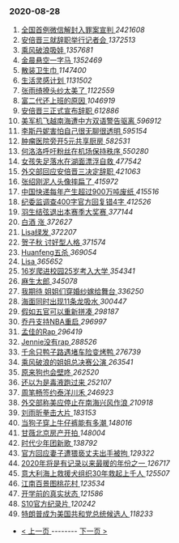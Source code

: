 ### 2020-08-28 
1. [ 全国首例微信解封入罪案宣判 ](https://s.weibo.com/weibo?q=%23%E5%85%A8%E5%9B%BD%E9%A6%96%E4%BE%8B%E5%BE%AE%E4%BF%A1%E8%A7%A3%E5%B0%81%E5%85%A5%E7%BD%AA%E6%A1%88%E5%AE%A3%E5%88%A4%23&Refer=top) *2421608*
1. [ 安倍晋三就辞职举行记者会 ](https://s.weibo.com/weibo?q=%23%E5%AE%89%E5%80%8D%E6%99%8B%E4%B8%89%E5%B0%B1%E8%BE%9E%E8%81%8C%E4%B8%BE%E8%A1%8C%E8%AE%B0%E8%80%85%E4%BC%9A%23&Refer=top) *1372513*
1. [ 乘风破浪吸娃 ](https://s.weibo.com/weibo?q=%23%E4%B9%98%E9%A3%8E%E7%A0%B4%E6%B5%AA%E5%90%B8%E5%A8%83%23&topic_ad=1&Refer=top) *1357681*
1. [ 金晨悬空一字马 ](https://s.weibo.com/weibo?q=%23%E9%87%91%E6%99%A8%E6%82%AC%E7%A9%BA%E4%B8%80%E5%AD%97%E9%A9%AC%23&Refer=top) *1352469*
1. [ 散装卫生巾 ](https://s.weibo.com/weibo?q=%23%E6%95%A3%E8%A3%85%E5%8D%AB%E7%94%9F%E5%B7%BE%23&Refer=top) *1147400*
1. [ 生活灵感计划 ](https://s.weibo.com/weibo?q=%23%E7%94%9F%E6%B4%BB%E7%81%B5%E6%84%9F%E8%AE%A1%E5%88%92%23&Refer=top) *1131502*
1. [ 张雨绮撩头纱太美了 ](https://s.weibo.com/weibo?q=%23%E5%BC%A0%E9%9B%A8%E7%BB%AE%E6%92%A9%E5%A4%B4%E7%BA%B1%E5%A4%AA%E7%BE%8E%E4%BA%86%23&Refer=top) *1122559*
1. [ 富二代还上班的原因 ](https://s.weibo.com/weibo?q=%23%E5%AF%8C%E4%BA%8C%E4%BB%A3%E8%BF%98%E4%B8%8A%E7%8F%AD%E7%9A%84%E5%8E%9F%E5%9B%A0%23&Refer=top) *1046919*
1. [ 安倍晋三正式宣布辞职 ](https://s.weibo.com/weibo?q=%23%E5%AE%89%E5%80%8D%E6%99%8B%E4%B8%89%E6%AD%A3%E5%BC%8F%E5%AE%A3%E5%B8%83%E8%BE%9E%E8%81%8C%23&Refer=top) *612886*
1. [ 美军机飞越南海遭中方双语警告驱离 ](https://s.weibo.com/weibo?q=%23%E7%BE%8E%E5%86%9B%E6%9C%BA%E9%A3%9E%E8%B6%8A%E5%8D%97%E6%B5%B7%E9%81%AD%E4%B8%AD%E6%96%B9%E5%8F%8C%E8%AF%AD%E8%AD%A6%E5%91%8A%E9%A9%B1%E7%A6%BB%23&Refer=top) *596912*
1. [ 李斯丹妮害怕自己很无聊很透明 ](https://s.weibo.com/weibo?q=%23%E6%9D%8E%E6%96%AF%E4%B8%B9%E5%A6%AE%E5%AE%B3%E6%80%95%E8%87%AA%E5%B7%B1%E5%BE%88%E6%97%A0%E8%81%8A%E5%BE%88%E9%80%8F%E6%98%8E%23&Refer=top) *595154*
1. [ 肿瘤医院旁开5元共享厨房 ](https://s.weibo.com/weibo?q=%23%E8%82%BF%E7%98%A4%E5%8C%BB%E9%99%A2%E6%97%81%E5%BC%805%E5%85%83%E5%85%B1%E4%BA%AB%E5%8E%A8%E6%88%BF%23&Refer=top) *582531*
1. [ 何洛洛呼吁粉丝在机场保持秩序 ](https://s.weibo.com/weibo?q=%23%E4%BD%95%E6%B4%9B%E6%B4%9B%E5%91%BC%E5%90%81%E7%B2%89%E4%B8%9D%E5%9C%A8%E6%9C%BA%E5%9C%BA%E4%BF%9D%E6%8C%81%E7%A7%A9%E5%BA%8F%23&Refer=top) *550280*
1. [ 女孩失足落水在湖面漂浮自救 ](https://s.weibo.com/weibo?q=%23%E5%A5%B3%E5%AD%A9%E5%A4%B1%E8%B6%B3%E8%90%BD%E6%B0%B4%E5%9C%A8%E6%B9%96%E9%9D%A2%E6%BC%82%E6%B5%AE%E8%87%AA%E6%95%91%23&Refer=top) *477542*
1. [ 外交部回应安倍晋三决定辞职 ](https://s.weibo.com/weibo?q=%23%E5%A4%96%E4%BA%A4%E9%83%A8%E5%9B%9E%E5%BA%94%E5%AE%89%E5%80%8D%E6%99%8B%E4%B8%89%E5%86%B3%E5%AE%9A%E8%BE%9E%E8%81%8C%23&Refer=top) *421063*
1. [ 张绍刚泥人头像摔扁了 ](https://s.weibo.com/weibo?q=%23%E5%BC%A0%E7%BB%8D%E5%88%9A%E6%B3%A5%E4%BA%BA%E5%A4%B4%E5%83%8F%E6%91%94%E6%89%81%E4%BA%86%23&Refer=top) *415972*
1. [ 中国快递每年产生超过900万吨废纸 ](https://s.weibo.com/weibo?q=%23%E4%B8%AD%E5%9B%BD%E5%BF%AB%E9%80%92%E6%AF%8F%E5%B9%B4%E4%BA%A7%E7%94%9F%E8%B6%85%E8%BF%87900%E4%B8%87%E5%90%A8%E5%BA%9F%E7%BA%B8%23&Refer=top) *415516*
1. [ 纪委监调查400字官方回复错4字 ](https://s.weibo.com/weibo?q=%23%E7%BA%AA%E5%A7%94%E7%9B%91%E8%B0%83%E6%9F%A5400%E5%AD%97%E5%AE%98%E6%96%B9%E5%9B%9E%E5%A4%8D%E9%94%994%E5%AD%97%23&Refer=top) *412526*
1. [ 羽生结弦退出本赛季大奖赛 ](https://s.weibo.com/weibo?q=%E7%BE%BD%E7%94%9F%E7%BB%93%E5%BC%A6%E9%80%80%E5%87%BA%E6%9C%AC%E8%B5%9B%E5%AD%A3%E5%A4%A7%E5%A5%96%E8%B5%9B&Refer=top) *377144*
1. [ 白酒 涨 ](https://s.weibo.com/weibo?q=%E7%99%BD%E9%85%92%20%E6%B6%A8&Refer=top) *372627*
1. [ Lisa绿发 ](https://s.weibo.com/weibo?q=Lisa%E7%BB%BF%E5%8F%91&Refer=top) *372207*
1. [ 贺子秋 讨好型人格 ](https://s.weibo.com/weibo?q=%E8%B4%BA%E5%AD%90%E7%A7%8B%20%E8%AE%A8%E5%A5%BD%E5%9E%8B%E4%BA%BA%E6%A0%BC&Refer=top) *371574*
1. [ Huanfeng五杀 ](https://s.weibo.com/weibo?q=Huanfeng%E4%BA%94%E6%9D%80&Refer=top) *369054*
1. [ Lisa ](https://s.weibo.com/weibo?q=Lisa&Refer=top) *365652*
1. [ 16岁爬进校园25岁考入大学 ](https://s.weibo.com/weibo?q=%2316%E5%B2%81%E7%88%AC%E8%BF%9B%E6%A0%A1%E5%9B%AD25%E5%B2%81%E8%80%83%E5%85%A5%E5%A4%A7%E5%AD%A6%23&Refer=top) *354341*
1. [ 麻生太郎 ](https://s.weibo.com/weibo?q=%E9%BA%BB%E7%94%9F%E5%A4%AA%E9%83%8E&Refer=top) *345078*
1. [ 我期待 姐姐们穿婚纱嫁给舞台 ](https://s.weibo.com/weibo?q=%E6%88%91%E6%9C%9F%E5%BE%85%20%E5%A7%90%E5%A7%90%E4%BB%AC%E7%A9%BF%E5%A9%9A%E7%BA%B1%E5%AB%81%E7%BB%99%E8%88%9E%E5%8F%B0&Refer=top) *336250*
1. [ 海面同时出现11条龙吸水 ](https://s.weibo.com/weibo?q=%23%E6%B5%B7%E9%9D%A2%E5%90%8C%E6%97%B6%E5%87%BA%E7%8E%B011%E6%9D%A1%E9%BE%99%E5%90%B8%E6%B0%B4%23&Refer=top) *300447*
1. [ 假如五官可以重新拼凑 ](https://s.weibo.com/weibo?q=%23%E5%81%87%E5%A6%82%E4%BA%94%E5%AE%98%E5%8F%AF%E4%BB%A5%E9%87%8D%E6%96%B0%E6%8B%BC%E5%87%91%23&Refer=top) *298187*
1. [ 乔丹支持NBA重启 ](https://s.weibo.com/weibo?q=%23%E4%B9%94%E4%B8%B9%E6%94%AF%E6%8C%81NBA%E9%87%8D%E5%90%AF%23&Refer=top) *296997*
1. [ 孟佳的Rap ](https://s.weibo.com/weibo?q=%23%E5%AD%9F%E4%BD%B3%E7%9A%84Rap%23&Refer=top) *296419*
1. [ Jennie没有rap ](https://s.weibo.com/weibo?q=%23Jennie%E6%B2%A1%E6%9C%89rap%23&Refer=top) *288526*
1. [ 千余只鸭子路遇堵车险变烤鸭 ](https://s.weibo.com/weibo?q=%23%E5%8D%83%E4%BD%99%E5%8F%AA%E9%B8%AD%E5%AD%90%E8%B7%AF%E9%81%87%E5%A0%B5%E8%BD%A6%E9%99%A9%E5%8F%98%E7%83%A4%E9%B8%AD%23&Refer=top) *276739*
1. [ 乘风破浪的姐姐总决赛公演 ](https://s.weibo.com/weibo?q=%23%E4%B9%98%E9%A3%8E%E7%A0%B4%E6%B5%AA%E7%9A%84%E5%A7%90%E5%A7%90%E6%80%BB%E5%86%B3%E8%B5%9B%E5%85%AC%E6%BC%94%23&Refer=top) *263541*
1. [ 原来狗也会壁咚 ](https://s.weibo.com/weibo?q=%23%E5%8E%9F%E6%9D%A5%E7%8B%97%E4%B9%9F%E4%BC%9A%E5%A3%81%E5%92%9A%23&Refer=top) *262520*
1. [ 还以为是毒液跑过来 ](https://s.weibo.com/weibo?q=%23%E8%BF%98%E4%BB%A5%E4%B8%BA%E6%98%AF%E6%AF%92%E6%B6%B2%E8%B7%91%E8%BF%87%E6%9D%A5%23&Refer=top) *252107*
1. [ 周笔畅签约泰洋川禾 ](https://s.weibo.com/weibo?q=%23%E5%91%A8%E7%AC%94%E7%95%85%E7%AD%BE%E7%BA%A6%E6%B3%B0%E6%B4%8B%E5%B7%9D%E7%A6%BE%23&Refer=top) *246923*
1. [ 外交部称美应停止在南海兴风作浪 ](https://s.weibo.com/weibo?q=%23%E5%A4%96%E4%BA%A4%E9%83%A8%E7%A7%B0%E7%BE%8E%E5%BA%94%E5%81%9C%E6%AD%A2%E5%9C%A8%E5%8D%97%E6%B5%B7%E5%85%B4%E9%A3%8E%E4%BD%9C%E6%B5%AA%23&Refer=top) *210918*
1. [ 刘雨昕拳击大片 ](https://s.weibo.com/weibo?q=%23%E5%88%98%E9%9B%A8%E6%98%95%E6%8B%B3%E5%87%BB%E5%A4%A7%E7%89%87%23&Refer=top) *183153*
1. [ 当狗子穿上牛仔裤能有多潮 ](https://s.weibo.com/weibo?q=%23%E5%BD%93%E7%8B%97%E5%AD%90%E7%A9%BF%E4%B8%8A%E7%89%9B%E4%BB%94%E8%A3%A4%E8%83%BD%E6%9C%89%E5%A4%9A%E6%BD%AE%23&Refer=top) *148016*
1. [ 甘薇北京房产开拍 ](https://s.weibo.com/weibo?q=%E7%94%98%E8%96%87%E5%8C%97%E4%BA%AC%E6%88%BF%E4%BA%A7%E5%BC%80%E6%8B%8D&Refer=top) *148004*
1. [ 时代少年团新歌 ](https://s.weibo.com/weibo?q=%23%E6%97%B6%E4%BB%A3%E5%B0%91%E5%B9%B4%E5%9B%A2%E6%96%B0%E6%AD%8C%23&Refer=top) *138792*
1. [ 官方回应妻子遭猥亵丈夫出手被拘 ](https://s.weibo.com/weibo?q=%E5%AE%98%E6%96%B9%E5%9B%9E%E5%BA%94%E5%A6%BB%E5%AD%90%E9%81%AD%E7%8C%A5%E4%BA%B5%E4%B8%88%E5%A4%AB%E5%87%BA%E6%89%8B%E8%A2%AB%E6%8B%98&Refer=top) *129322*
1. [ 2020年将是有记录以来最暖的年份之一 ](https://s.weibo.com/weibo?q=%232020%E5%B9%B4%E5%B0%86%E6%98%AF%E6%9C%89%E8%AE%B0%E5%BD%95%E4%BB%A5%E6%9D%A5%E6%9C%80%E6%9A%96%E7%9A%84%E5%B9%B4%E4%BB%BD%E4%B9%8B%E4%B8%80%23&Refer=top) *126717*
1. [ 意大利海上救援犬组织30年救起上千人 ](https://s.weibo.com/weibo?q=%E6%84%8F%E5%A4%A7%E5%88%A9%E6%B5%B7%E4%B8%8A%E6%95%91%E6%8F%B4%E7%8A%AC%E7%BB%84%E7%BB%8730%E5%B9%B4%E6%95%91%E8%B5%B7%E4%B8%8A%E5%8D%83%E4%BA%BA&Refer=top) *125507*
1. [ 江南百景图桃花村 ](https://s.weibo.com/weibo?q=%E6%B1%9F%E5%8D%97%E7%99%BE%E6%99%AF%E5%9B%BE%E6%A1%83%E8%8A%B1%E6%9D%91&Refer=top) *123534*
1. [ 开学前的真实状态 ](https://s.weibo.com/weibo?q=%23%E5%BC%80%E5%AD%A6%E5%89%8D%E7%9A%84%E7%9C%9F%E5%AE%9E%E7%8A%B6%E6%80%81%23&Refer=top) *121586*
1. [ S10官方纪录片 ](https://s.weibo.com/weibo?q=%23S10%E5%AE%98%E6%96%B9%E7%BA%AA%E5%BD%95%E7%89%87%23&Refer=top) *120242*
1. [ 特朗普成为美国共和党总统候选人 ](https://s.weibo.com/weibo?q=%23%E7%89%B9%E6%9C%97%E6%99%AE%E6%88%90%E4%B8%BA%E7%BE%8E%E5%9B%BD%E5%85%B1%E5%92%8C%E5%85%9A%E6%80%BB%E7%BB%9F%E5%80%99%E9%80%89%E4%BA%BA%23&Refer=top) *118233* 

- [ < 上一页 ](https://github.com/able8/weibo-hot-record/blob/master/2020-08-27.md) -------- [ 下一页 > ](https://github.com/able8/weibo-hot-record/blob/master/2020-08-29.md)